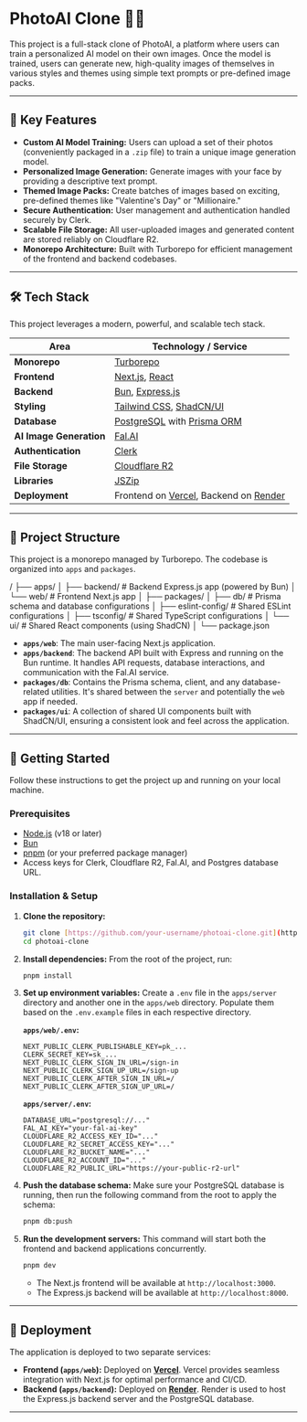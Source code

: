 # PhotoAI Clone 📸✨

This project is a full-stack clone of PhotoAI, a platform where users can train a personalized AI model on their own images. Once the model is trained, users can generate new, high-quality images of themselves in various styles and themes using simple text prompts or pre-defined image packs.

---

## 🚀 Key Features

* **Custom AI Model Training:** Users can upload a set of their photos (conveniently packaged in a `.zip` file) to train a unique image generation model.
* **Personalized Image Generation:** Generate images with your face by providing a descriptive text prompt.
* **Themed Image Packs:** Create batches of images based on exciting, pre-defined themes like "Valentine's Day" or "Millionaire."
* **Secure Authentication:** User management and authentication handled securely by Clerk.
* **Scalable File Storage:** All user-uploaded images and generated content are stored reliably on Cloudflare R2.
* **Monorepo Architecture:** Built with Turborepo for efficient management of the frontend and backend codebases.

---

## 🛠️ Tech Stack

This project leverages a modern, powerful, and scalable tech stack.

| Area                  | Technology / Service                                                              |
| --------------------- | --------------------------------------------------------------------------------- |
| **Monorepo** | [Turborepo](https://turbo.build/repo)                                             |
| **Frontend** | [Next.js](https://nextjs.org/), [React](https://react.dev/)                        |
| **Backend** | [Bun](https://bun.sh/), [Express.js](https://expressjs.com/)                       |
| **Styling** | [Tailwind CSS](https://tailwindcss.com/), [ShadCN/UI](https://ui.shadcn.com/)      |
| **Database** | [PostgreSQL](https://www.postgresql.org/) with [Prisma ORM](https://www.prisma.io/) |
| **AI Image Generation** | [Fal.AI](https://fal.ai/)                                                         |
| **Authentication** | [Clerk](https://clerk.com/)                                                       |
| **File Storage** | [Cloudflare R2](https://www.cloudflare.com/products/r2/)                          |
| **Libraries** | [JSZip](https://stuk.github.io/jszip/)                                            |
| **Deployment** | Frontend on [Vercel](https://vercel.com/), Backend on [Render](https://render.com/) |

---

## 📂 Project Structure

This project is a monorepo managed by Turborepo. The codebase is organized into `apps` and `packages`.


/ ├── apps/ 
│ ├── backend/      # Backend Express.js app (powered by Bun) 
│ └── web/         # Frontend Next.js app 
│ ├── packages/ 
│   ├── db/          # Prisma schema and database configurations 
│   ├── eslint-config/ # Shared ESLint configurations 
│   ├── tsconfig/    # Shared TypeScript configurations 
│   └── ui/          # Shared React components (using ShadCN) 
│ └── package.json


* **`apps/web`**: The main user-facing Next.js application.
* **`apps/backend`**: The backend API built with Express and running on the Bun runtime. It handles API requests, database interactions, and communication with the Fal.AI service.
* **`packages/db`**: Contains the Prisma schema, client, and any database-related utilities. It's shared between the `server` and potentially the `web` app if needed.
* **`packages/ui`**: A collection of shared UI components built with ShadCN/UI, ensuring a consistent look and feel across the application.

---

## 🏁 Getting Started

Follow these instructions to get the project up and running on your local machine.

### Prerequisites

* [Node.js](https://nodejs.org/en) (v18 or later)
* [Bun](https://bun.sh/)
* [pnpm](https://pnpm.io/) (or your preferred package manager)
* Access keys for Clerk, Cloudflare R2, Fal.AI, and Postgres database URL.

### Installation & Setup

1.  **Clone the repository:**
    ```bash
    git clone [https://github.com/your-username/photoai-clone.git](https://github.com/your-username/photoai-clone.git)
    cd photoai-clone
    ```

2.  **Install dependencies:**
    From the root of the project, run:
    ```bash
    pnpm install
    ```

3.  **Set up environment variables:**
    Create a `.env` file in the `apps/server` directory and another one in the `apps/web` directory. Populate them based on the `.env.example` files in each respective directory.

    **`apps/web/.env`:**
    ```env
    NEXT_PUBLIC_CLERK_PUBLISHABLE_KEY=pk_...
    CLERK_SECRET_KEY=sk_...
    NEXT_PUBLIC_CLERK_SIGN_IN_URL=/sign-in
    NEXT_PUBLIC_CLERK_SIGN_UP_URL=/sign-up
    NEXT_PUBLIC_CLERK_AFTER_SIGN_IN_URL=/
    NEXT_PUBLIC_CLERK_AFTER_SIGN_UP_URL=/
    ```

    **`apps/server/.env`:**
    ```env
    DATABASE_URL="postgresql://..."
    FAL_AI_KEY="your-fal-ai-key"
    CLOUDFLARE_R2_ACCESS_KEY_ID="..."
    CLOUDFLARE_R2_SECRET_ACCESS_KEY="..."
    CLOUDFLARE_R2_BUCKET_NAME="..."
    CLOUDFLARE_R2_ACCOUNT_ID="..."
    CLOUDFLARE_R2_PUBLIC_URL="https://your-public-r2-url"
    ```

4.  **Push the database schema:**
    Make sure your PostgreSQL database is running, then run the following command from the root to apply the schema:
    ```bash
    pnpm db:push
    ```

5.  **Run the development servers:**
    This command will start both the frontend and backend applications concurrently.
    ```bash
    pnpm dev
    ```

    * The Next.js frontend will be available at `http://localhost:3000`.
    * The Express.js backend will be available at `http://localhost:8000`.

---

## 🚀 Deployment

The application is deployed to two separate services:

* **Frontend (`apps/web`):** Deployed on **[Vercel](https://vercel.com/)**. Vercel provides seamless integration with Next.js for optimal performance and CI/CD.
* **Backend (`apps/backend`):** Deployed on **[Render](https://render.com/)**. Render is used to host the Express.js backend server and the PostgreSQL database.

---

